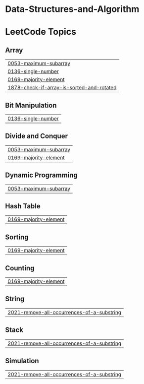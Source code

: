 # Data-Structures-and-Algorithm
<!---LeetCode Topics Start-->
# LeetCode Topics
## Array
|  |
| ------- |
| [0053-maximum-subarray](https://github.com/swarnakar06/Data-Structures-and-Algorithm/tree/master/0053-maximum-subarray) |
| [0136-single-number](https://github.com/swarnakar06/Data-Structures-and-Algorithm/tree/master/0136-single-number) |
| [0169-majority-element](https://github.com/swarnakar06/Data-Structures-and-Algorithm/tree/master/0169-majority-element) |
| [1878-check-if-array-is-sorted-and-rotated](https://github.com/swarnakar06/Data-Structures-and-Algorithm/tree/master/1878-check-if-array-is-sorted-and-rotated) |
## Bit Manipulation
|  |
| ------- |
| [0136-single-number](https://github.com/swarnakar06/Data-Structures-and-Algorithm/tree/master/0136-single-number) |
## Divide and Conquer
|  |
| ------- |
| [0053-maximum-subarray](https://github.com/swarnakar06/Data-Structures-and-Algorithm/tree/master/0053-maximum-subarray) |
| [0169-majority-element](https://github.com/swarnakar06/Data-Structures-and-Algorithm/tree/master/0169-majority-element) |
## Dynamic Programming
|  |
| ------- |
| [0053-maximum-subarray](https://github.com/swarnakar06/Data-Structures-and-Algorithm/tree/master/0053-maximum-subarray) |
## Hash Table
|  |
| ------- |
| [0169-majority-element](https://github.com/swarnakar06/Data-Structures-and-Algorithm/tree/master/0169-majority-element) |
## Sorting
|  |
| ------- |
| [0169-majority-element](https://github.com/swarnakar06/Data-Structures-and-Algorithm/tree/master/0169-majority-element) |
## Counting
|  |
| ------- |
| [0169-majority-element](https://github.com/swarnakar06/Data-Structures-and-Algorithm/tree/master/0169-majority-element) |
## String
|  |
| ------- |
| [2021-remove-all-occurrences-of-a-substring](https://github.com/swarnakar06/Data-Structures-and-Algorithm/tree/master/2021-remove-all-occurrences-of-a-substring) |
## Stack
|  |
| ------- |
| [2021-remove-all-occurrences-of-a-substring](https://github.com/swarnakar06/Data-Structures-and-Algorithm/tree/master/2021-remove-all-occurrences-of-a-substring) |
## Simulation
|  |
| ------- |
| [2021-remove-all-occurrences-of-a-substring](https://github.com/swarnakar06/Data-Structures-and-Algorithm/tree/master/2021-remove-all-occurrences-of-a-substring) |
<!---LeetCode Topics End-->